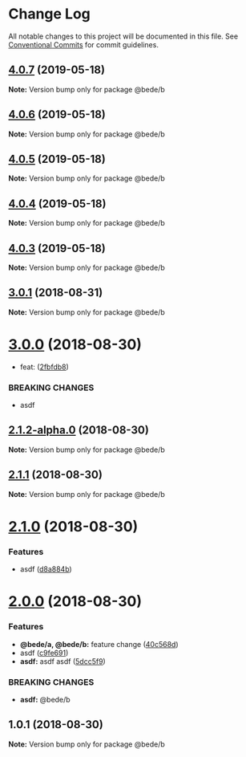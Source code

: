 # Change Log

All notable changes to this project will be documented in this file.
See [Conventional Commits](https://conventionalcommits.org) for commit guidelines.

## [4.0.7](https://github.com/CamBurris/lerna-test/compare/@bede/b@4.0.6...@bede/b@4.0.7) (2019-05-18)

**Note:** Version bump only for package @bede/b





## [4.0.6](https://github.com/CamBurris/lerna-test/compare/@bede/b@4.0.5...@bede/b@4.0.6) (2019-05-18)

**Note:** Version bump only for package @bede/b






## [4.0.5](https://github.com/CamBurris/lerna-test/compare/@bede/b@4.0.3...@bede/b@4.0.5) (2019-05-18)

**Note:** Version bump only for package @bede/b





## [4.0.4](https://github.com/CamBurris/lerna-test/compare/@bede/b@4.0.3...@bede/b@4.0.4) (2019-05-18)

**Note:** Version bump only for package @bede/b






## [4.0.3](https://github.com/CamBurris/lerna-test/compare/@bede/b@3.0.1...@bede/b@4.0.3) (2019-05-18)

**Note:** Version bump only for package @bede/b






<a name="3.0.1"></a>
## [3.0.1](https://github.com/CamBurris/lerna-test/compare/@bede/b@3.0.0...@bede/b@3.0.1) (2018-08-31)

**Note:** Version bump only for package @bede/b





<a name="3.0.0"></a>
# [3.0.0](https://github.com/CamBurris/lerna-test/compare/@bede/b@2.1.2-alpha.0...@bede/b@3.0.0) (2018-08-30)


* feat: ([2fbfdb8](https://github.com/CamBurris/lerna-test/commit/2fbfdb8))


### BREAKING CHANGES

* asdf





<a name="2.1.2-alpha.0"></a>
## [2.1.2-alpha.0](https://github.com/CamBurris/lerna-test/compare/@bede/b@2.1.1...@bede/b@2.1.2-alpha.0) (2018-08-30)

**Note:** Version bump only for package @bede/b





<a name="2.1.1"></a>
## [2.1.1](https://github.com/CamBurris/lerna-test/compare/@bede/b@2.1.1-alpha.0...@bede/b@2.1.1) (2018-08-30)

**Note:** Version bump only for package @bede/b





<a name="2.1.0"></a>
# [2.1.0](https://github.com/CamBurris/lerna-test/compare/@bede/b@2.0.0...@bede/b@2.1.0) (2018-08-30)


### Features

* asdf ([d8a884b](https://github.com/CamBurris/lerna-test/commit/d8a884b))





<a name="2.0.0"></a>
# [2.0.0](https://github.com/CamBurris/lerna-test/compare/@bede/b@1.0.1...@bede/b@2.0.0) (2018-08-30)


### Features

* **@bede/a, @bede/b:** feature change ([40c568d](https://github.com/CamBurris/lerna-test/commit/40c568d))
* asdf ([c9fe691](https://github.com/CamBurris/lerna-test/commit/c9fe691))
* **asdf:** asdf asdf ([5dcc5f9](https://github.com/CamBurris/lerna-test/commit/5dcc5f9))


### BREAKING CHANGES

* **asdf:** @bede/b





<a name="1.0.1"></a>
## 1.0.1 (2018-08-30)

**Note:** Version bump only for package @bede/b
